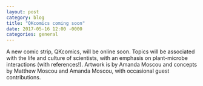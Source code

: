 ```yaml
---
layout: post
category: blog
title: "QKcomics coming soon"
date: 2017-05-16 12:00 -0000
categories: general
---
```


A new comic strip, QKcomics, will be online soon. Topics will be associated with the life and culture of scientists, with an emphasis on plant-microbe interactions (with references!). Artwork is by Amanda Moscou and concepts by Matthew Moscou and Amanda Moscou, with occasional guest contributions.
